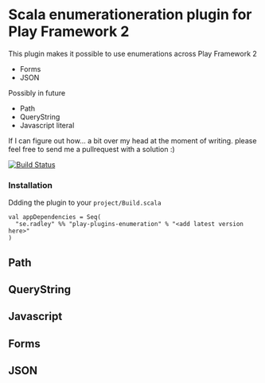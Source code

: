 # Scala enumerationeration plugin for Play Framework 2
This plugin makes it possible to use enumerations across Play Framework 2

 * Forms
 * JSON

Possibly in future

 * Path
 * QueryString
 * Javascript literal

If I can figure out how... a bit over my head at the moment of writing. please feel free to send me a pullrequest with a solution :)

[![Build Status](https://secure.travis-ci.org/leon/play-enumeration.png)](http://travis-ci.org/leon/play-enumeration)

### Installation
Ddding the plugin to your `project/Build.scala`

    val appDependencies = Seq(
      "se.radley" %% "play-plugins-enumeration" % "<add latest version here>"
    )

## Path

## QueryString

## Javascript

## Forms

## JSON